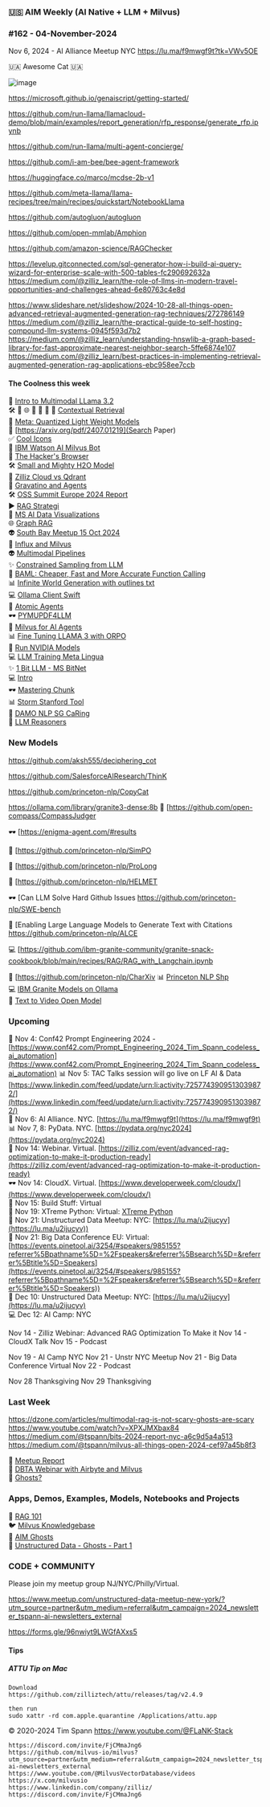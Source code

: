 ### 🇺🇸 AIM Weekly (AI Native + LLM + Milvus)  
### #162 - 04-November-2024

Nov 6, 2024 - AI Alliance Meetup NYC
https://lu.ma/f9mwgf9t?tk=VWv5OE

🇺🇦 Awesome Cat 🇺🇦

![image](https://github.com/user-attachments/assets/177806c8-a826-4e94-9994-0138a98e9921)



https://microsoft.github.io/genaiscript/getting-started/

https://github.com/run-llama/llamacloud-demo/blob/main/examples/report_generation/rfp_response/generate_rfp.ipynb

https://github.com/run-llama/multi-agent-concierge/

https://github.com/i-am-bee/bee-agent-framework

https://huggingface.co/marco/mcdse-2b-v1

https://github.com/meta-llama/llama-recipes/tree/main/recipes/quickstart/NotebookLlama

https://github.com/autogluon/autogluon

https://github.com/open-mmlab/Amphion

https://github.com/amazon-science/RAGChecker

https://levelup.gitconnected.com/sql-generator-how-i-build-ai-query-wizard-for-enterprise-scale-with-500-tables-fc290692632a
https://medium.com/@zilliz_learn/the-role-of-llms-in-modern-travel-opportunities-and-challenges-ahead-6e80763c4e8d

https://www.slideshare.net/slideshow/2024-10-28-all-things-open-advanced-retrieval-augmented-generation-rag-techniques/272786149
https://medium.com/@zilliz_learn/the-practical-guide-to-self-hosting-compound-llm-systems-0945f593d7b2
https://medium.com/@zilliz_learn/understanding-hnswlib-a-graph-based-library-for-fast-approximate-nearest-neighbor-search-5ffe6874e107
https://medium.com/@zilliz_learn/best-practices-in-implementing-retrieval-augmented-generation-rag-applications-ebc958ee7ccb

#### The Coolness this week
📎 [Intro to Multimodal LLama 3.2](https://www.deeplearning.ai/short-courses/introducing-multimodal-llama-3-2/)<br/>
🛠️ 
🫶 
🌐
📝 
🚙
🫶 
🤖 [Contextual Retrieval](https://milvus.io/docs/contextual_retrieval_with_milvus.md)<br/>
📎 [Meta: Quantized Light Weight Models](https://ai.meta.com/blog/meta-llama-quantized-lightweight-models/)<br/>
🚙 [https://arxiv.org/pdf/2407.01219](Search Paper)<br/>
✅ [Cool Icons](https://shields.io/badges/git-hub-gist-stars)<br/>
🙌 [IBM Watson AI Milvus Bot](https://github.com/PhaniDivi-613/InformaBot/tree/main)<br/>
📎 [The Hacker's Browser](https://github.com/philc/vimium)<br/>
🛠️ [Small and Mighty H2O Model](https://huggingface.co/h2oai/h2ovl-mississippi-800m)<br/>
📝 [Zilliz Cloud vs Qdrant](https://medium.com/@zilliz_learn/how-to-choose-a-vector-database-qdrant-cloud-vs-zilliz-cloud-4233d3a72f14)<br/>
💫 [Gravatino and Agents](https://medium.com/datastrato/building-a-universal-data-agent-in-15-minutes-with-llamaindex-and-apache-gravitino-incubating-401ea24a3b39)<br/>
🛠️ [OSS Summit Europe 2024 Report](https://devreal.ai/oss-summit-europe-2024-vienna/)<br/>
▶️ [RAG Strategi](https://generativeai.pub/advanced-rag-retrieval-strategies-sentence-window-retrieval-b6964b6e56f7)<br/>
🤖 [MS AI Data Visualizations](https://github.com/microsoft/data-formulator)<br/>
🌐 [Graph RAG](https://www.youtube.com/watch?v=e-y5a09pm3o)<br/>
👽 [South Bay Meetup 15 Oct 2024](https://www.youtube.com/watch?v=QXtQuAHs4w8)<br/>
🦾 [Influx and Milvus](https://www.youtube.com/watch?v=oxUEFJUVLyc)<br/>
👽 [Multimodal Pipelines](https://www.youtube.com/watch?v=w-ToZ1XlGf4)<br/>
✨ [Constrained Sampling from LLM](https://www.slideshare.net/slideshow/constrained-sampling-from-large-language-models-producing-structured-output/272508656)<br/>
🚕 [BAML: Cheaper, Fast and More Accurate Function Calling](https://www.slideshare.net/slideshow/baml-cheaper-faster-and-more-accurate-function-calling-without-any-fine-tuning/272613713)<br/>
📊 [Infinite World Generation with outlines txt](https://www.slideshare.net/slideshow/infinite-world-generation-with-outlines-txt/272613657)<br/>
💻 [Ollama Client Swift](https://github.com/mattt/ollama-swift)<br/>
🍔 [Atomic Agents](https://github.com/BrainBlend-AI/atomic-agents)<br/>
🕶️ [PYMUPDF4LLM](https://pymupdf.readthedocs.io/en/latest/pymupdf4llm/)<br/>
🚕 [Milvus for AI Agents](https://zilliz.com/blog/critical-role-of-vectordbs-in-building-intelligent-ai-agents)<br/>
📊 [Fine Tuning LLAMA 3 with ORPO](https://generativeai.pub/fine-tuning-llama-3-with-orpo-a-deep-dive-1452bc1b1838)<br/>
🦾 [Run NVIDIA Models](https://build.nvidia.com/nvidia/llama-3_1-nemotron-70b-instruct)<br/>
💻 [LLM Training Meta Lingua](https://github.com/facebookresearch/lingua)<br/>
✨ [1 Bit LLM - MS BitNet](https://github.com/microsoft/BitNet)<br/>
💻 [Intro](https://cduser.com/milvus-unleashed-a-first-dive-into-vector-databases/)<br/>
🕶️ [Mastering Chunk](https://ai.gopubby.com/mastering-rag-chunking-techniques-for-enhanced-document-processing-8d5fd88f6b72)<br/>
📊 [Storm Stanford Tool](https://storm.genie.stanford.edu/)<br/>
🐍 [DAMO NLP SG CaRing](https://github.com/DAMO-NLP-SG/CaRing)<br/>
🍔 [LLM Reasoners](https://github.com/maitrix-org/llm-reasoners)<br/>

### New Models
https://github.com/aksh555/deciphering_cot

https://github.com/SalesforceAIResearch/ThinK

https://github.com/princeton-nlp/CopyCat

https://ollama.com/library/granite3-dense:8b
🔋 [https://github.com/open-compass/CompassJudger

🕶️ [https://enigma-agent.com/#results

📝 [https://github.com/princeton-nlp/SimPO

🍔 [https://github.com/princeton-nlp/ProLong

🔋 [https://github.com/princeton-nlp/HELMET

🕶️ [Can LLM Solve Hard Github Issues https://github.com/princeton-nlp/SWE-bench

📝 [Enabling Large Language Models to Generate Text with Citations https://github.com/princeton-nlp/ALCE

💻 [https://github.com/ibm-granite-community/granite-snack-cookbook/blob/main/recipes/RAG/RAG_with_Langchain.ipynb

🔋 [https://github.com/princeton-nlp/CharXiv
📊 [Princeton NLP Shp](https://github.com/princeton-nlp/WebShop)<br/>
💻 [IBM Granite Models on Ollama](https://ollama.com/blog/ibm-granite)<br/>
🧐 [Text to Video Open Model](https://huggingface.co/rhymes-ai/Allegro)<br/>


### Upcoming
🍔 Nov 4: Conf42 Prompt Engineering 2024 - [https://www.conf42.com/Prompt_Engineering_2024_Tim_Spann_codeless_ai_automation](https://www.conf42.com/Prompt_Engineering_2024_Tim_Spann_codeless_ai_automation)
📊 Nov 5: TAC Talks session will go live on LF AI & Data [https://www.linkedin.com/feed/update/urn:li:activity:7257743909513039872/](https://www.linkedin.com/feed/update/urn:li:activity:7257743909513039872/)<br/>
🔋 Nov 6: AI Alliance. NYC. [https://lu.ma/f9mwgf9t](https://lu.ma/f9mwgf9t)  <br/>
📊 Nov 7, 8: PyData. NYC. [https://pydata.org/nyc2024](https://pydata.org/nyc2024) <br/>
🦾 Nov 14: Webinar. Virtual. [https://zilliz.com/event/advanced-rag-optimization-to-make-it-production-ready](https://zilliz.com/event/advanced-rag-optimization-to-make-it-production-ready) <br/>
🕶️ Nov 14: CloudX. Virtual. [https://www.developerweek.com/cloudx/](https://www.developerweek.com/cloudx/) <br/>
🧐 Nov 15: Build Stuff: Virtual<br/>
🐍 Nov 19: XTreme Python: Virtual: [XTreme Python](https://xtremepython.dev/2024/schedule/)<br/>
🍔 Nov 21: Unstructured Data Meetup: NYC: [https://lu.ma/u2ijucyv](https://lu.ma/u2ijucyv))<br/>
🔋 Nov 21: Big Data Conference EU: Virtual: [https://events.pinetool.ai/3254/#speakers/985155?referrer%5Bpathname%5D=%2Fspeakers&referrer%5Bsearch%5D=&referrer%5Btitle%5D=Speakers](https://events.pinetool.ai/3254/#speakers/985155?referrer%5Bpathname%5D=%2Fspeakers&referrer%5Bsearch%5D=&referrer%5Btitle%5D=Speakers))<br/>
📝 Dec 10: Unstructured Data Meetup: NYC: [https://lu.ma/u2ijucyv](https://lu.ma/u2ijucyv)<br/>
💻 Dec 12: AI Camp: NYC<br/>

Nov 14 - Zilliz Webinar: Advanced RAG Optimization To Make it
Nov 14 - CloudX Talk
Nov 15 - Podcast

Nov 19 - AI Camp NYC
Nov 21 - Unstr NYC Meetup
Nov 21 - Big Data Conference Virtual
Nov 22 - Podcast

Nov 28 Thanksgiving
Nov 29 Thanksgiving



### Last Week
https://dzone.com/articles/multimodal-rag-is-not-scary-ghosts-are-scary
https://www.youtube.com/watch?v=XPXJMXbax84
https://medium.com/@tspann/bits-2024-report-nyc-a6c9d5a4a513
https://medium.com/@tspann/milvus-all-things-open-2024-cef97a45b8f3

🎃 [Meetup Report](https://medium.com/@tspann/unstructured-halloween-meetup-in-manhattan-934f69f32e7f)<br/>
👻 [DBTA Webinar with Airbyte and Milvus](https://medium.com/@zilliz_learn/the-importance-of-data-engineering-for-successful-ai-with-airbyte-and-zilliz-d0e1fceee33a)<br/>
🧐 [Ghosts?](https://youtu.be/Hq1RH7kPvVY)<br/>



### Apps, Demos, Examples, Models, Notebooks and Projects
🐍 [RAG 101](https://medium.com/@tspann/step-by-step-rag-101-with-milvus-813477a4e88d)<br/>
🐦 [Milvus Knowledgebase](https://github.com/tspannhw/AIM-Milvus-KB)<br/>
👻 [AIM Ghosts](https://github.com/tspannhw/AIM-Ghosts)<br/>
🚕 [Unstructured Data - Ghosts - Part 1](https://www.youtube.com/watch?v=5nCDzF4EVlA)<br/>


### CODE + COMMUNITY

Please join my meetup group NJ/NYC/Philly/Virtual. 

https://www.meetup.com/unstructured-data-meetup-new-york/?utm_source=partner&utm_medium=referral&utm_campaign=2024_newsletter_tspann-ai-newsletters_external

https://forms.gle/96nwiyt9LWGfAXxs5

#### Tips

##### ATTU Tip on Mac

````
Download
https://github.com/zilliztech/attu/releases/tag/v2.4.9

then run
sudo xattr -rd com.apple.quarantine /Applications/attu.app
````
 
&copy; 2020-2024 Tim Spann  https://www.youtube.com/@FLaNK-Stack

~~~~~~~~~~~~~~~ CONNECT ~~~~~~~~~~~~~~~
https://discord.com/invite/FjCMmaJng6
https://github.com/milvus-io/milvus?utm_source=partner&utm_medium=referral&utm_campaign=2024_newsletter_tspann-ai-newsletters_external
https://www.youtube.com/@MilvusVectorDatabase/videos
https://x.com/milvusio
https://www.linkedin.com/company/zilliz/
https://discord.com/invite/FjCMmaJng6
